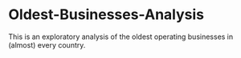 # Oldest-Businesses-Analysis
This is an exploratory analysis of the oldest operating businesses in (almost) every country.
